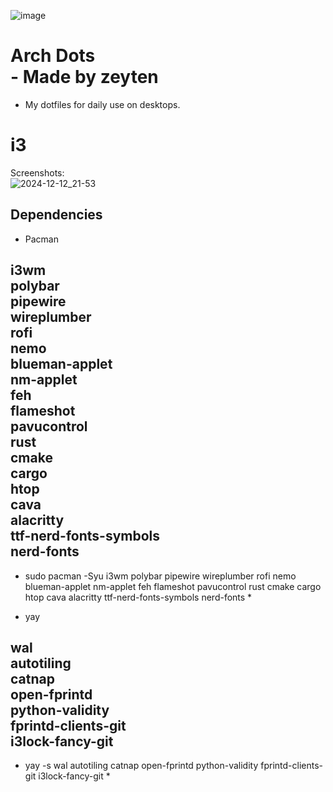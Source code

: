 ![image](https://github.com/user-attachments/assets/65766207-72ff-4373-9d14-0403dec7e37c)
# Arch Dots <br> - Made by zeyten
* My dotfiles for daily use on desktops.



# i3 <br>
Screenshots: <br>
![2024-12-12_21-53](https://github.com/user-attachments/assets/987df2de-6f1b-46bd-92c3-1ff018e7f53e)

## Dependencies <br>

* Pacman <br>

i3wm<br>
polybar<br>
pipewire<br>
wireplumber<br>
rofi<br>
nemo<br>
blueman-applet<br>
nm-applet<br>
feh<br>
flameshot<br>
pavucontrol<br>
rust<br>
cmake<br>
cargo<br>
htop<br>
cava<br>
alacritty<br>
ttf-nerd-fonts-symbols<br>
nerd-fonts<br>
-------------------------------------------------------------------------------------------------------------------------------------------------------------------------------------------
* sudo pacman -Syu i3wm polybar pipewire wireplumber rofi nemo blueman-applet nm-applet feh flameshot pavucontrol rust cmake cargo htop cava alacritty ttf-nerd-fonts-symbols nerd-fonts *

* yay <br>

wal<br>
autotiling<br>
catnap<br>
open-fprintd<br>
python-validity<br>
fprintd-clients-git<br>
i3lock-fancy-git<br>
----------------------------------------------------------------------------------------------------
* yay -s wal autotiling catnap open-fprintd python-validity fprintd-clients-git i3lock-fancy-git *
